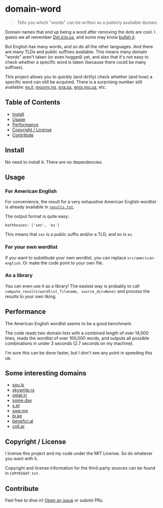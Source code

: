 # domain-word

> Tells you which "words" can be written as a publicly available domain.

Domain names that end up being a word after removing the dots are cool.
I guess we all remember [Del.icio.us](https://en.wikipedia.org/wiki/Delicious_(website)),
and some may know [bullsh.it](http://bullsh.it/).

But English has many words, and so do all the other languages.
And there are many TLDs and public suffixes available.
This means many domain "words" aren't taken (or even hogged) yet,
and also that it's not easy to check whether a specific word is taken
(because there could be many suffixes).

This project allows you to quickly (and dirtily) check whether (and how)
a specific word can still be acquired.  There is a surprising number still available:
[ev.il](http://ev.il/), [mourni.ng](http://mourni.ng/), [sna.ps](http://sna.ps), [enor.mo.us](http://enor.mo.us/), etc.

## Table of Contents

- [Install](#install)
- [Usage](#usage)
- [Performance](#performance)
- [Copyright / License](#copyright-license)
- [Contribute](#contribute)

## Install

No need to install it.  There are no dependencies.

## Usage

### For American English

For convenience, the result for a very exhaustive American English wordlist is already available in [`results.txt`](/results.txt).

The output format is quite easy:
```
bathhouses: ['ses', 'es']
```
This means that `ses` is a public suffix and/or a TLD, and so is `es`.

### For your own wordlist

If you want to substitude your own wordlist,
you can replace `src/american-english`.
Or make the code point to your own file.

### As a library

You can even use it as a library!
The easiest way is probably to call `compute_results(wordlist_filename, source_dir=None)` and process the results to your own liking.

## Performance

The American English wordlist seems to be a good benchmark:

The code reads two domain lists with a combined length of over 14,000 lines,
reads the wordlist of over 100,000 words, and outputs all possible combinations
in under 3 seconds (2.7 seconds on my machine).

I'm sure this can be done faster, but I don't see any point in speeding this up.

## Some interesting domains

- [sou.ls](http://sou.ls)
- [skywrite.rs](http://skywrite.rs)
- [gelat.in](http://gelat.in)
- [some.day](http://some.day)
- [s.et](http://s.et)
- [swa.mp](http://swa.mp)
- [bi.ke](http://bi.ke)
- [benefici.al](http://benefici.al)
- [coll.ar](http://coll.ar)

## Copyright / License

I license this project and my code under the MIT License.
So do whatever you want with it.

Copyright and license information for the third-party sources
can be found in `COPYRIGHT.txt`.

## Contribute

Feel free to dive in! [Open an issue](https://github.com/BenWiederhake/subint/issues/new) or submit PRs.
